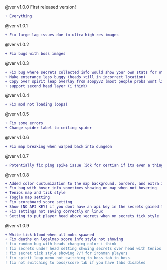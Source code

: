 @ver v1.0.0
First released version!
```diff
+ Everything
```

@ver v1.0.1
```diff
+ Fix large lag issues due to ultra high res images
```

@ver v1.0.2
```diff
+ Fix bugs with boss images
```

@ver v1.0.3
```diff
+ Fix bug where secrets collected info would show your own stats for other players
+ Make enterance less buggy (heads still in incorrect location)
+ Copy over spirit leap overlay from soopyv2 (most people probs wont like the overlay)
+ support second head layer (i think)
```

@ver v1.0.4
```diff
+ Fix mod not loading (oops)
```

@ver v1.0.5
```diff
+ Fix some errors
+ Change spider label to ceiling spider
```

@ver v1.0.6
```diff
+ Fix map breaking when warped back into dungeon
```

@ver v1.0.7
```diff
+ Potentially fix ping spike issue (idk for certian if its even a thing but better safe than sorry lol)
```

@ver v1.0.8
```diff
+ Added color custumization to the map background, borders, and extra info section. (thenose2003)
+ Fix bug with hover info sometimes showing on map when not hovering
+ Tenios map and tick style
+ Toggle map setting
+ Fix scoreboard score setting
+ Show [NO API KEY] if you dont have an api key in the secrets gained this run text
+ Fix settings not saving correctly on linux
+ Setting to put player head above secrets when on secrets tick style
```

@ver v1.0.9
```diff
+ White tick blood when all mobs spawned
+ Fix deaths on legalmap score info style not showing
! fix random bug with heads changing color i think
! fix secrets under head setting showing secrets over head with tenios style
! fix secret tick style showing ?/? for ironman players
! fix spirit leap menu not switching to boss tab in boss
! fix not switching to boss/score tab if you have tabs disabled
```